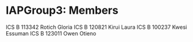 # IAPGroup3: Members
ICS B 113342 Rotich Gloria 
ICS B 120821 Kirui Laura
ICS B 100237 Kwesi Essuman
ICS B 123011 Owen Otieno
